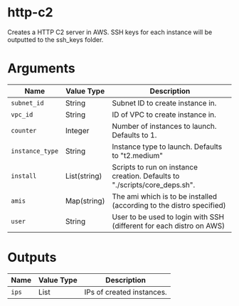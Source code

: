 # http-c2

Creates a HTTP C2 server in AWS. SSH keys for each instance will be outputted to the ssh_keys folder.

# Arguments

| Name                      | Value Type   | Description
|---------------------------| ------------ | -----------
|`subnet_id`                | String       | Subnet ID to create instance in.
|`vpc_id`                   | String       | ID of VPC to create instance in.
|`counter`                  | Integer      | Number of instances to launch. Defaults to 1.
|`instance_type`            | String       | Instance type to launch. Defaults to "t2.medium"
|`install`                  | List(string) | Scripts to run on instance creation. Defaults to "./scripts/core_deps.sh".
|`amis`                     | Map(string)  | The ami which is to be installed (according to the distro specified)
|`user`                     | String       | User to be used to login with SSH (different for each distro on AWS)

# Outputs

| Name                      | Value Type | Description
|---------------------------| ---------- | -----------
|`ips`                      | List       | IPs of created instances.
